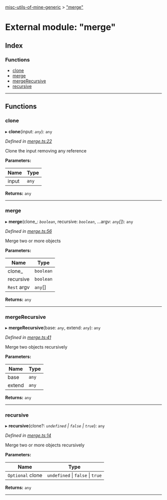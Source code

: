 [misc-utils-of-mine-generic](../README.md) > ["merge"](../modules/_merge_.md)

# External module: "merge"

## Index

### Functions

* [clone](_merge_.md#clone)
* [merge](_merge_.md#merge)
* [mergeRecursive](_merge_.md#mergerecursive)
* [recursive](_merge_.md#recursive)

---

## Functions

<a id="clone"></a>

###  clone

▸ **clone**(input: *`any`*): `any`

*Defined in [merge.ts:22](https://github.com/cancerberoSgx/misc-utils-of-mine/blob/1dd402e/misc-utils-of-mine-generic/src/merge.ts#L22)*

Clone the input removing any reference

**Parameters:**

| Name | Type |
| ------ | ------ |
| input | `any` |

**Returns:** `any`

___
<a id="merge"></a>

###  merge

▸ **merge**(clone_: *`boolean`*, recursive: *`boolean`*, ...argv: *`any`[]*): `any`

*Defined in [merge.ts:56](https://github.com/cancerberoSgx/misc-utils-of-mine/blob/1dd402e/misc-utils-of-mine-generic/src/merge.ts#L56)*

Merge two or more objects

**Parameters:**

| Name | Type |
| ------ | ------ |
| clone_ | `boolean` |
| recursive | `boolean` |
| `Rest` argv | `any`[] |

**Returns:** `any`

___
<a id="mergerecursive"></a>

###  mergeRecursive

▸ **mergeRecursive**(base: *`any`*, extend: *`any`*): `any`

*Defined in [merge.ts:41](https://github.com/cancerberoSgx/misc-utils-of-mine/blob/1dd402e/misc-utils-of-mine-generic/src/merge.ts#L41)*

Merge two objects recursively

**Parameters:**

| Name | Type |
| ------ | ------ |
| base | `any` |
| extend | `any` |

**Returns:** `any`

___
<a id="recursive"></a>

###  recursive

▸ **recursive**(clone?: *`undefined` \| `false` \| `true`*): `any`

*Defined in [merge.ts:14](https://github.com/cancerberoSgx/misc-utils-of-mine/blob/1dd402e/misc-utils-of-mine-generic/src/merge.ts#L14)*

Merge two or more objects recursively

**Parameters:**

| Name | Type |
| ------ | ------ |
| `Optional` clone | `undefined` \| `false` \| `true` |

**Returns:** `any`

___

